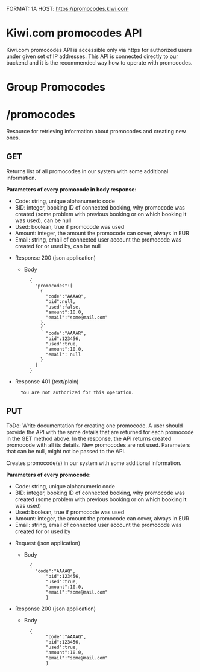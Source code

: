 FORMAT: 1A
HOST: https://promocodes.kiwi.com

# Kiwi.com promocodes API

Kiwi.com promocodes API is accessible only via https for authorized users under given set of IP addresses. This API is connected directly to our backend and it is the recommended  way how to operate with promocodes.

# Group Promocodes

# /promocodes

Resource for retrieving information about promocodes and creating new ones.

## GET

Returns list of all promocodes in our system with some additional information.

**Parameters of every promocode in body response:**
- Code: string, unique alphanumeric code
- BID: integer, booking ID of connected booking, why promocode was created (some problem with previous booking or on which booking it was used), can be null
- Used: boolean, true if promocode was used
- Amount: integer, the amount the promocode can cover, always in EUR
- Email: string, email of connected user account the promocode was created for or used by, can be null

+ Response 200 (json application)
    + Body

            {
              "promocodes":[
                {
                  "code":"AAAAQ",
                  "bid":null,
                  "used":false,
                  "amount":10.0,
                  "email":"some@mail.com"
                },
                {
                  "code":"AAAAR",
                  "bid":123456,
                  "used":true,
                  "amount":10.0,
                  "email": null
                }
              ]
            }

+ Response 401 (text/plain)

        You are not authorized for this operation.

## PUT

ToDo: Write documentation for creating one promocode. A user should provide the API with the same details that are returned for each promocode in the GET method above.
In the response, the API returns created promocode with all its details. New promocodes are not used. Parameters that can be null, might not be passed to the API.

Creates promocode(s) in our system with some additional information.

**Parameters of every promocode:**

- Code: string, unique alphanumeric code
- BID: integer, booking ID of connected booking, why promocode was created (some problem with previous booking or on which booking it was used)
- Used: boolean, true if promocode was used
- Amount: integer, the amount the promocode can cover, always in EUR
- Email: string, email of connected user account the promocode was created for or used by

+ Request (json application)
    + Body

            {
              "code":"AAAAQ",
                  "bid":123456,
                  "used":true,
                  "amount":10.0,
                  "email":"some@mail.com"
                  }
    
+ Response 200 (json application)
    + Body

            {
                  "code":"AAAAQ",
                  "bid":123456,
                  "used":true,
                  "amount":10.0,
                  "email":"some@mail.com"
                  }
